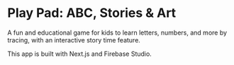 # Play Pad: ABC, Stories & Art

A fun and educational game for kids to learn letters, numbers, and more by tracing, with an interactive story time feature.

This app is built with Next.js and Firebase Studio.
